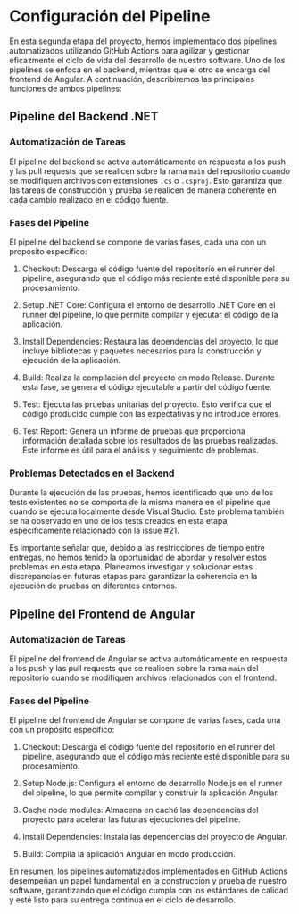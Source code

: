# Configuración del Pipeline

En esta segunda etapa del proyecto, hemos implementado dos pipelines automatizados utilizando GitHub Actions para agilizar y gestionar eficazmente el ciclo de vida del desarrollo de nuestro software. Uno de los pipelines se enfoca en el backend, mientras que el otro se encarga del frontend de Angular. A continuación, describiremos las principales funciones de ambos pipelines:

## Pipeline del Backend .NET

### Automatización de Tareas

El pipeline del backend se activa automáticamente en respuesta a los push y las pull requests que se realicen sobre la rama `main` del repositorio cuando se modifiquen archivos con extensiones `.cs` o `.csproj`. Esto garantiza que las tareas de construcción y prueba se realicen de manera coherente en cada cambio realizado en el código fuente.

### Fases del Pipeline

El pipeline del backend se compone de varias fases, cada una con un propósito específico:

1. Checkout: Descarga el código fuente del repositorio en el runner del pipeline, asegurando que el código más reciente esté disponible para su procesamiento.

2. Setup .NET Core: Configura el entorno de desarrollo .NET Core en el runner del pipeline, lo que permite compilar y ejecutar el código de la aplicación.

3. Install Dependencies: Restaura las dependencias del proyecto, lo que incluye bibliotecas y paquetes necesarios para la construcción y ejecución de la aplicación.

4. Build: Realiza la compilación del proyecto en modo Release. Durante esta fase, se genera el código ejecutable a partir del código fuente.

5. Test: Ejecuta las pruebas unitarias del proyecto. Esto verifica que el código producido cumple con las expectativas y no introduce errores.

6. Test Report: Genera un informe de pruebas que proporciona información detallada sobre los resultados de las pruebas realizadas. Este informe es útil para el análisis y seguimiento de problemas.

### Problemas Detectados en el Backend

Durante la ejecución de las pruebas, hemos identificado que uno de los tests existentes no se comporta de la misma manera en el pipeline que cuando se ejecuta localmente desde Visual Studio. Este problema también se ha observado en uno de los tests creados en esta etapa, específicamente relacionado con la issue #21.

Es importante señalar que, debido a las restricciones de tiempo entre entregas, no hemos tenido la oportunidad de abordar y resolver estos problemas en esta etapa. Planeamos investigar y solucionar estas discrepancias en futuras etapas para garantizar la coherencia en la ejecución de pruebas en diferentes entornos.

## Pipeline del Frontend de Angular

### Automatización de Tareas

El pipeline del frontend de Angular se activa automáticamente en respuesta a los push y las pull requests que se realicen sobre la rama `main` del repositorio cuando se modifiquen archivos relacionados con el frontend.

### Fases del Pipeline

El pipeline del frontend de Angular se compone de varias fases, cada una con un propósito específico:

1. Checkout: Descarga el código fuente del repositorio en el runner del pipeline, asegurando que el código más reciente esté disponible para su procesamiento.

2. Setup Node.js: Configura el entorno de desarrollo Node.js en el runner del pipeline, lo que permite compilar y construir la aplicación Angular.

3. Cache node modules: Almacena en caché las dependencias del proyecto para acelerar las futuras ejecuciones del pipeline.

4. Install Dependencies: Instala las dependencias del proyecto de Angular.

5. Build: Compila la aplicación Angular en modo producción.

En resumen, los pipelines automatizados implementados en GitHub Actions desempeñan un papel fundamental en la construcción y prueba de nuestro software, garantizando que el código cumpla con los estándares de calidad y esté listo para su entrega continua en el ciclo de desarrollo.
